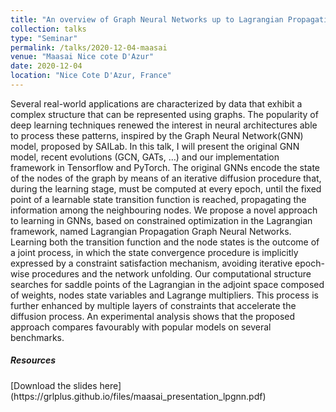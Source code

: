 ```yaml
---
title: "An overview of Graph Neural Networks up to Lagrangian Propagation GNNs"
collection: talks
type: "Seminar"
permalink: /talks/2020-12-04-maasai
venue: "Maasai Nice cote D'Azur"
date: 2020-12-04
location: "Nice Cote D'Azur, France"
---
```


Several real-world applications are characterized by data that exhibit a complex structure that can be represented using graphs.
The popularity of deep learning techniques renewed the interest in neural architectures able to process these patterns, inspired by the Graph Neural Network(GNN) model, proposed by SAILab.
In this talk, I will present the original GNN model, recent evolutions (GCN, GATs, …) and our implementation framework in Tensorflow and PyTorch.
The original GNNs encode the state of the nodes of the graph by means of an iterative diffusion procedure that, during the learning stage, must be computed at every epoch, until the fixed point of a learnable state transition function is reached, propagating the information among the neighbouring nodes. We propose a novel approach to learning in GNNs, based on constrained optimization in the Lagrangian framework, named Lagrangian Propagation Graph Neural Networks. Learning both the transition function and the node states is the outcome of a joint process, in which the state convergence procedure is implicitly expressed by a constraint satisfaction mechanism, avoiding iterative epoch-wise procedures and the network unfolding. Our computational structure searches for saddle points of the Lagrangian in the adjoint space composed of weights, nodes state variables and Lagrange multipliers. This process is further enhanced by multiple layers of constraints that accelerate the diffusion process. An experimental analysis shows that the proposed approach compares favourably with popular models on several benchmarks.



<h5>Resources</h5>
[Download the slides here](https://grlplus.github.io/files/maasai_presentation_lpgnn.pdf)

